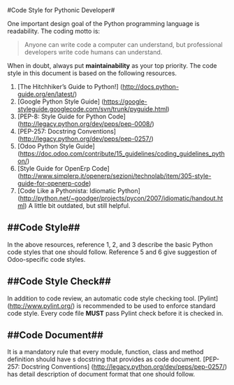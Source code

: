 #Code Style for Pythonic Developer#

One important design goal of the Python programming language is readability. 
The coding motto is: 

> Anyone can write code a computer can understand,
but professional developers write code humans can understand.

When in doubt, always put **maintainability** as your top priority. 
The code style in this document is based on the following resources. 

1. [The Hitchhiker’s Guide to Python!] (http://docs.python-guide.org/en/latest/) 
2. [Google Python Style Guide] 
(https://google-styleguide.googlecode.com/svn/trunk/pyguide.html) 
3. [PEP-8: Style Guide for Python Code] (http://legacy.python.org/dev/peps/pep-0008/)
4. [PEP-257: Docstring Conventions] (http://legacy.python.org/dev/peps/pep-0257/)
5. [Odoo Python Style Guide] 
(https://doc.odoo.com/contribute/15_guidelines/coding_guidelines_python/)
6. [Style Guide for OpenErp Code] 
(http://www.simplerp.it/openerp/sezioni/technolab/item/305-style-guide-for-openerp-code)
7. [Code Like a Pythonista: Idiomatic Python] 
(http://python.net/~goodger/projects/pycon/2007/idiomatic/handout.html) 
A little bit outdated, but still helpful.

##Code Style##
---

In the above resources, reference 1, 2, and 3 describe the basic Python 
code styles that one should follow. Reference 5 and 6 give suggestion of Odoo-specific 
code styles.  

##Code Style Check##
---

In addition to code review, an automatic code style checking tool. 
[Pylint] (http://www.pylint.org/) is recommended to be used to 
enforce standard code style. Every code file **MUST** pass Pylint check 
before it is checked in. 

##Code Document##
---

It is a mandatory rule that every module, function, class and method definition should 
have s docstring that provides as code document. 
[PEP-257: Docstring Conventions] (http://legacy.python.org/dev/peps/pep-0257/) 
has detail description of document format that one should follow. 





